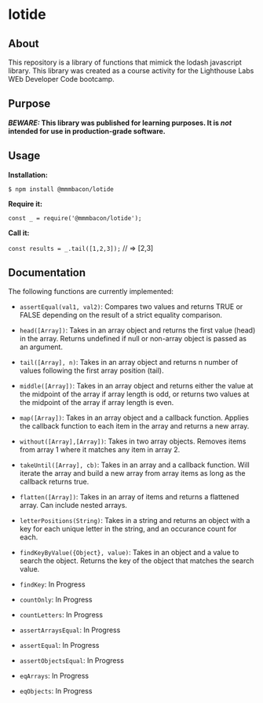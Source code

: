 # lotide 

## About
This repository is a library of functions that mimick the lodash javascript library. This library was created as a course activity for the Lighthouse Labs WEb Developer Code bootcamp. 

## Purpose

**_BEWARE:_ This library was published for learning purposes. It is _not_ intended for use in production-grade software.**

## Usage

**Installation:**

`$ npm install @mmmbacon/lotide`

**Require it:**

`const _ = require('@mmmbacon/lotide');`

**Call it:**

`const results = _.tail([1,2,3]);` // => [2,3]

## Documentation

The following functions are currently implemented:

 * `assertEqual(val1, val2)`: Compares two values and returns TRUE or FALSE depending on the result of a strict equality comparison.

 * `head([Array])`: Takes in an array object and returns the first value (head) in the array. Returns undefined if null or non-array object is passed as an argument.

 * `tail([Array], n)`: Takes in an array object and returns n number of values following the first array position (tail).

 * `middle([Array])`: Takes in an array object and returns either the value at the midpoint of the array if array length is odd, or returns two values at the midpoint of the array if array length is even.

 * `map([Array])`: Takes in an array object and a callback function. Applies the callback function to each item in the array and returns a new array.

 * `without([Array],[Array])`: Takes in two array objects. Removes items from array 1 where it matches any item in array 2.

 * `takeUntil([Array], cb)`: Takes in an array and a callback function. Will iterate the array and build a new array from array items as long as the callback returns true.

 * `flatten([Array])`: Takes in an array of items and returns a flattened array. Can include nested arrays.

 * `letterPositions(String)`: Takes in a string and returns an object with a key for each unique letter in the string, and an occurance count for each.

 * `findKeyByValue({Object}, value)`: Takes in an object and a value to search the object. Returns the key of the object that matches the search value.

 * `findKey`: In Progress
 * `countOnly`: In Progress
 * `countLetters`: In Progress
 * `assertArraysEqual`: In Progress
 * `assertEqual`: In Progress
 * `assertObjectsEqual`: In Progress
 * `eqArrays`: In Progress
 * `eqObjects`:  In Progress
